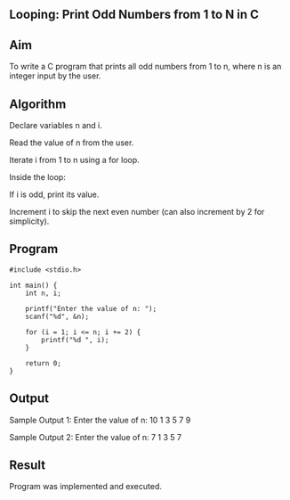 ## Looping: Print Odd Numbers from 1 to N in C
## Aim
To write a C program that prints all odd numbers from 1 to n, where n is an integer input by the user.

## Algorithm
Declare variables n and i.

Read the value of n from the user.

Iterate i from 1 to n using a for loop.

Inside the loop:

If i is odd, print its value.

Increment i to skip the next even number (can also increment by 2 for simplicity).

## Program
```
#include <stdio.h>

int main() {
    int n, i;

    printf("Enter the value of n: ");
    scanf("%d", &n);

    for (i = 1; i <= n; i += 2) {
        printf("%d ", i);
    }

    return 0;
}
```


## Output
Sample Output 1:
Enter the value of n: 10
1 3 5 7 9

Sample Output 2:
Enter the value of n: 7
1 3 5 7


## Result
Program was implemented and executed.

